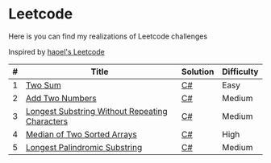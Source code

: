 # Leetcode
Here is you can find my realizations of Leetcode challenges 

Inspired by [haoel's Leetcode](https://github.com/haoel/leetcode)

&#35; | Title | Solution | Difficulty
--- |--- |--- |---
1 | [Two Sum](https://leetcode.com/problems/two-sum/) | [C#](https://github.com/RoShainoff/Leetcode/blob/master/Algorithms/C%23/TwoSum/twoSum.cs) | Easy
2 | [Add Two Numbers](https://leetcode.com/problems/add-two-numbers/) | [C#](https://github.com/RoShainoff/Leetcode/blob/master/Algorithms/C%23/AddTwoNumbers/addTwoNumbers.cs) | Medium
3 | [Longest Substring Without Repeating Characters](https://leetcode.com/problems/longest-substring-without-repeating-characters/) | [C#](https://github.com/RoShainoff/Leetcode/blob/master/Algorithms/C%23/LongestSubstringWithoutRepeatingCharacters/LongestSubstringWithoutRepeatingCharacters.cs) | Medium
4 | [Median of Two Sorted Arrays](https://leetcode.com/problems/median-of-two-sorted-arrays/) | [C#](https://github.com/RoShainoff/Leetcode/blob/master/Algorithms/C%23/MedianOfTwoSortedArrays/MedianOfTwoSortedArrays.cs) | High
5 | [Longest Palindromic Substring](https://leetcode.com/problems/longest-palindromic-substring/) | [C#](https://github.com/RoShainoff/Leetcode/blob/master/Algorithms/C%23/Longest%20Palindromic%20Substring/longestPalindromicSubstring.cs) | Medium
